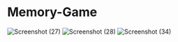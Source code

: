 # Memory-Game
![Screenshot (27)](https://github.com/user-attachments/assets/07a517ce-87fc-4703-b9fd-2712ae4c01e2)
![Screenshot (28)](https://github.com/user-attachments/assets/b46864f1-36e9-4c41-8a42-182314875d81)
![Screenshot (34)](https://github.com/user-attachments/assets/cdcb9117-15b4-40af-a9cf-4f6fa91eb7e1)
